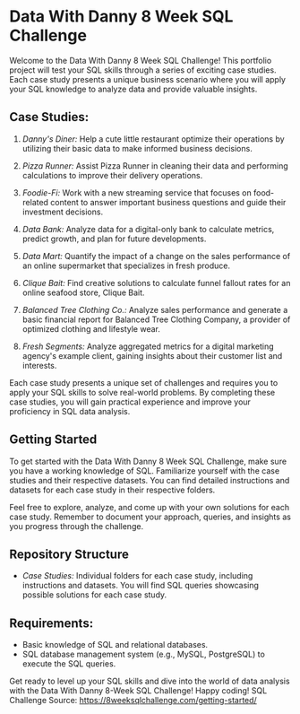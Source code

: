 # Data With Danny 8 Week SQL Challenge

Welcome to the Data With Danny 8 Week SQL Challenge! This portfolio project will test your SQL skills through a series of exciting case studies. Each case study presents a unique business scenario where you will apply your SQL knowledge to analyze data and provide valuable insights.

## Case Studies:

1. *Danny's Diner:* Help a cute little restaurant optimize their operations by utilizing their basic data to make informed business decisions.

2. *Pizza Runner:* Assist Pizza Runner in cleaning their data and performing calculations to improve their delivery operations.

3. *Foodie-Fi:* Work with a new streaming service that focuses on food-related content to answer important business questions and guide their investment decisions.

4. *Data Bank:* Analyze data for a digital-only bank to calculate metrics, predict growth, and plan for future developments.

5. *Data Mart:* Quantify the impact of a change on the sales performance of an online supermarket that specializes in fresh produce.

6. *Clique Bait:* Find creative solutions to calculate funnel fallout rates for an online seafood store, Clique Bait.

7. *Balanced Tree Clothing Co.:* Analyze sales performance and generate a basic financial report for Balanced Tree Clothing Company, a provider of optimized clothing and lifestyle wear.

8. *Fresh Segments:* Analyze aggregated metrics for a digital marketing agency's example client, gaining insights about their customer list and interests.

Each case study presents a unique set of challenges and requires you to apply your SQL skills to solve real-world problems. By completing these case studies, you will gain practical experience and improve your proficiency in SQL data analysis.

## Getting Started

To get started with the Data With Danny 8 Week SQL Challenge, make sure you have a working knowledge of SQL. Familiarize yourself with the case studies and their respective datasets. You can find detailed instructions and datasets for each case study in their respective folders.

Feel free to explore, analyze, and come up with your own solutions for each case study. Remember to document your approach, queries, and insights as you progress through the challenge.

## Repository Structure

- *Case Studies:* Individual folders for each case study, including instructions and datasets. You will find SQL queries showcasing possible solutions for each case study.

## Requirements:
- Basic knowledge of SQL and relational databases.
- SQL database management system (e.g., MySQL, PostgreSQL) to execute the SQL queries.

Get ready to level up your SQL skills and dive into the world of data analysis with the Data With Danny 8-Week SQL Challenge! Happy coding!
SQL Challenge Source: https://8weeksqlchallenge.com/getting-started/
